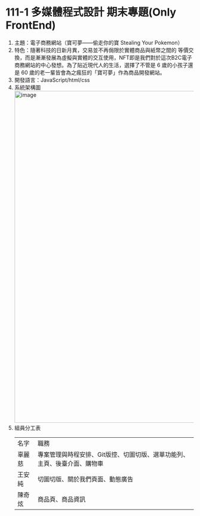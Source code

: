 # 111-1 多媒體程式設計 期末專題(Only FrontEnd)
1. 主題：電子商務網站（寶可夢——偷走你的寶 Stealing Your Pokemon）
2. 特色：隨著科技的日新月異，交易並不再侷限於實體商品與紙幣之間的 等價交換，而是漸漸發展為虛擬與實體的交互使用，NFT即是我們對於這次B2C電子商務網站的中心發想。為了貼近現代人的生活，選擇了不管是 6 歲的小孩子還是 60 歲的老一輩皆會為之瘋狂的「寶可夢」作為商品開發網站。
3. 開發語言：JavaScript/html/css
4. 系統架構圖 <br>
<img width="889" alt="image" src="https://github.com/tzuuuu/Pokemon/assets/116798227/2f6f00ca-3cb4-4c53-b536-0bf430d09a9a"> <br>
5. 組員分工表
    <table>
      <tr>
          <td>名字</td>
          <td>職務</td>
      </tr>
      <tr>
          <td>辜麗慈</td>
          <td>專案管理與時程安排、Git版控、切圖切版、選單功能列、主頁、後臺介面、購物車</td>
      </tr>
      <tr>
          <td>王安純</td>
          <td>切圖切版、關於我們頁面、動態廣告</td>
      </tr>
      <tr>
          <td>陳奇炫</td>
          <td>商品頁、商品資訊</td>
      </tr>
    </table>
